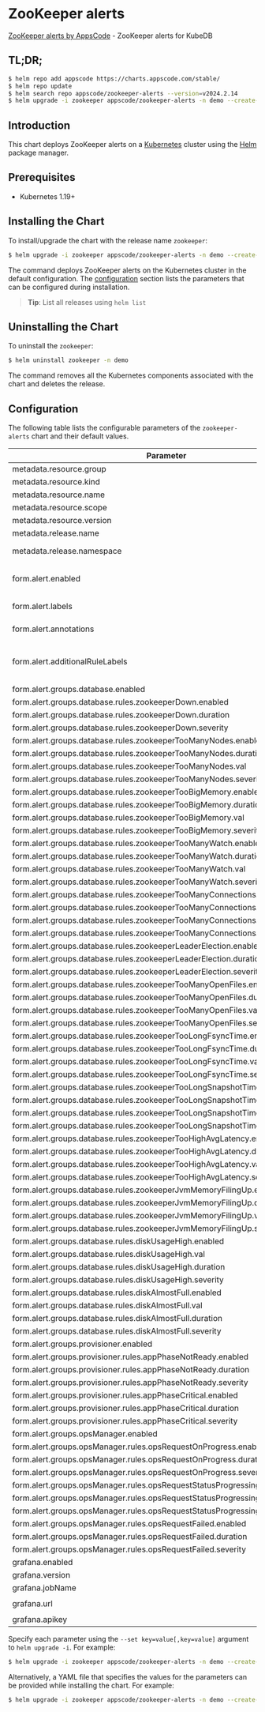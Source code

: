 # ZooKeeper alerts

[ZooKeeper alerts by AppsCode](https://github.com/appscode/alerts) - ZooKeeper alerts for KubeDB

## TL;DR;

```bash
$ helm repo add appscode https://charts.appscode.com/stable/
$ helm repo update
$ helm search repo appscode/zookeeper-alerts --version=v2024.2.14
$ helm upgrade -i zookeeper appscode/zookeeper-alerts -n demo --create-namespace --version=v2024.2.14
```

## Introduction

This chart deploys ZooKeeper alerts on a [Kubernetes](http://kubernetes.io) cluster using the [Helm](https://helm.sh) package manager.

## Prerequisites

- Kubernetes 1.19+

## Installing the Chart

To install/upgrade the chart with the release name `zookeeper`:

```bash
$ helm upgrade -i zookeeper appscode/zookeeper-alerts -n demo --create-namespace --version=v2024.2.14
```

The command deploys ZooKeeper alerts on the Kubernetes cluster in the default configuration. The [configuration](#configuration) section lists the parameters that can be configured during installation.

> **Tip**: List all releases using `helm list`

## Uninstalling the Chart

To uninstall the `zookeeper`:

```bash
$ helm uninstall zookeeper -n demo
```

The command removes all the Kubernetes components associated with the chart and deletes the release.

## Configuration

The following table lists the configurable parameters of the `zookeeper-alerts` chart and their default values.

|                                   Parameter                                   |                  Description                  |                     Default                      |
|-------------------------------------------------------------------------------|-----------------------------------------------|--------------------------------------------------|
| metadata.resource.group                                                       |                                               | <code>kubedb.com</code>                          |
| metadata.resource.kind                                                        |                                               | <code>ZooKeeper</code>                           |
| metadata.resource.name                                                        |                                               | <code>zookeepers</code>                          |
| metadata.resource.scope                                                       |                                               | <code>Namespaced</code>                          |
| metadata.resource.version                                                     |                                               | <code>v1alpha2</code>                            |
| metadata.release.name                                                         | Release name                                  | <code>""</code>                                  |
| metadata.release.namespace                                                    | Release namespace                             | <code>""</code>                                  |
| form.alert.enabled                                                            | # Enable PrometheusRule alerts                | <code>warning</code>                             |
| form.alert.labels                                                             | # Labels for default rules                    | <code>{"release":"kube-prometheus-stack"}</code> |
| form.alert.annotations                                                        | # Annotations for default rules               | <code>{}</code>                                  |
| form.alert.additionalRuleLabels                                               | # Additional labels for PrometheusRule alerts | <code>{}</code>                                  |
| form.alert.groups.database.enabled                                            |                                               | <code>warning</code>                             |
| form.alert.groups.database.rules.zookeeperDown.enabled                        |                                               | <code>true</code>                                |
| form.alert.groups.database.rules.zookeeperDown.duration                       |                                               | <code>"1m"</code>                                |
| form.alert.groups.database.rules.zookeeperDown.severity                       |                                               | <code>critical</code>                            |
| form.alert.groups.database.rules.zookeeperTooManyNodes.enabled                |                                               | <code>true</code>                                |
| form.alert.groups.database.rules.zookeeperTooManyNodes.duration               |                                               | <code>"1m"</code>                                |
| form.alert.groups.database.rules.zookeeperTooManyNodes.val                    |                                               | <code>1000000</code>                             |
| form.alert.groups.database.rules.zookeeperTooManyNodes.severity               |                                               | <code>warning</code>                             |
| form.alert.groups.database.rules.zookeeperTooBigMemory.enabled                |                                               | <code>true</code>                                |
| form.alert.groups.database.rules.zookeeperTooBigMemory.duration               |                                               | <code>"1m"</code>                                |
| form.alert.groups.database.rules.zookeeperTooBigMemory.val                    |                                               | <code>1</code>                                   |
| form.alert.groups.database.rules.zookeeperTooBigMemory.severity               |                                               | <code>warning</code>                             |
| form.alert.groups.database.rules.zookeeperTooManyWatch.enabled                |                                               | <code>true</code>                                |
| form.alert.groups.database.rules.zookeeperTooManyWatch.duration               |                                               | <code>"1m"</code>                                |
| form.alert.groups.database.rules.zookeeperTooManyWatch.val                    |                                               | <code>10000</code>                               |
| form.alert.groups.database.rules.zookeeperTooManyWatch.severity               |                                               | <code>warning</code>                             |
| form.alert.groups.database.rules.zookeeperTooManyConnections.enabled          |                                               | <code>true</code>                                |
| form.alert.groups.database.rules.zookeeperTooManyConnections.duration         |                                               | <code>"1m"</code>                                |
| form.alert.groups.database.rules.zookeeperTooManyConnections.val              |                                               | <code>60</code>                                  |
| form.alert.groups.database.rules.zookeeperTooManyConnections.severity         |                                               | <code>warning</code>                             |
| form.alert.groups.database.rules.zookeeperLeaderElection.enabled              |                                               | <code>true</code>                                |
| form.alert.groups.database.rules.zookeeperLeaderElection.duration             |                                               | <code>"1m"</code>                                |
| form.alert.groups.database.rules.zookeeperLeaderElection.severity             |                                               | <code>warning</code>                             |
| form.alert.groups.database.rules.zookeeperTooManyOpenFiles.enabled            |                                               | <code>true</code>                                |
| form.alert.groups.database.rules.zookeeperTooManyOpenFiles.duration           |                                               | <code>"1m"</code>                                |
| form.alert.groups.database.rules.zookeeperTooManyOpenFiles.val                |                                               | <code>300</code>                                 |
| form.alert.groups.database.rules.zookeeperTooManyOpenFiles.severity           |                                               | <code>warning</code>                             |
| form.alert.groups.database.rules.zookeeperTooLongFsyncTime.enabled            |                                               | <code>true</code>                                |
| form.alert.groups.database.rules.zookeeperTooLongFsyncTime.duration           |                                               | <code>"1m"</code>                                |
| form.alert.groups.database.rules.zookeeperTooLongFsyncTime.val                |                                               | <code>100</code>                                 |
| form.alert.groups.database.rules.zookeeperTooLongFsyncTime.severity           |                                               | <code>warning</code>                             |
| form.alert.groups.database.rules.zookeeperTooLongSnapshotTime.enabled         |                                               | <code>true</code>                                |
| form.alert.groups.database.rules.zookeeperTooLongSnapshotTime.duration        |                                               | <code>"1m"</code>                                |
| form.alert.groups.database.rules.zookeeperTooLongSnapshotTime.val             |                                               | <code>100</code>                                 |
| form.alert.groups.database.rules.zookeeperTooLongSnapshotTime.severity        |                                               | <code>warning</code>                             |
| form.alert.groups.database.rules.zookeeperTooHighAvgLatency.enabled           |                                               | <code>true</code>                                |
| form.alert.groups.database.rules.zookeeperTooHighAvgLatency.duration          |                                               | <code>"1m"</code>                                |
| form.alert.groups.database.rules.zookeeperTooHighAvgLatency.val               |                                               | <code>100</code>                                 |
| form.alert.groups.database.rules.zookeeperTooHighAvgLatency.severity          |                                               | <code>warning</code>                             |
| form.alert.groups.database.rules.zookeeperJvmMemoryFilingUp.enabled           |                                               | <code>true</code>                                |
| form.alert.groups.database.rules.zookeeperJvmMemoryFilingUp.duration          |                                               | <code>"1m"</code>                                |
| form.alert.groups.database.rules.zookeeperJvmMemoryFilingUp.val               |                                               | <code>0.8</code>                                 |
| form.alert.groups.database.rules.zookeeperJvmMemoryFilingUp.severity          |                                               | <code>warning</code>                             |
| form.alert.groups.database.rules.diskUsageHigh.enabled                        |                                               | <code>true</code>                                |
| form.alert.groups.database.rules.diskUsageHigh.val                            |                                               | <code>80</code>                                  |
| form.alert.groups.database.rules.diskUsageHigh.duration                       |                                               | <code>"1m"</code>                                |
| form.alert.groups.database.rules.diskUsageHigh.severity                       |                                               | <code>warning</code>                             |
| form.alert.groups.database.rules.diskAlmostFull.enabled                       |                                               | <code>true</code>                                |
| form.alert.groups.database.rules.diskAlmostFull.val                           |                                               | <code>95</code>                                  |
| form.alert.groups.database.rules.diskAlmostFull.duration                      |                                               | <code>"1m"</code>                                |
| form.alert.groups.database.rules.diskAlmostFull.severity                      |                                               | <code>critical</code>                            |
| form.alert.groups.provisioner.enabled                                         |                                               | <code>warning</code>                             |
| form.alert.groups.provisioner.rules.appPhaseNotReady.enabled                  |                                               | <code>true</code>                                |
| form.alert.groups.provisioner.rules.appPhaseNotReady.duration                 |                                               | <code>"1m"</code>                                |
| form.alert.groups.provisioner.rules.appPhaseNotReady.severity                 |                                               | <code>critical</code>                            |
| form.alert.groups.provisioner.rules.appPhaseCritical.enabled                  |                                               | <code>true</code>                                |
| form.alert.groups.provisioner.rules.appPhaseCritical.duration                 |                                               | <code>"15m"</code>                               |
| form.alert.groups.provisioner.rules.appPhaseCritical.severity                 |                                               | <code>warning</code>                             |
| form.alert.groups.opsManager.enabled                                          |                                               | <code>warning</code>                             |
| form.alert.groups.opsManager.rules.opsRequestOnProgress.enabled               |                                               | <code>true</code>                                |
| form.alert.groups.opsManager.rules.opsRequestOnProgress.duration              |                                               | <code>"0m"</code>                                |
| form.alert.groups.opsManager.rules.opsRequestOnProgress.severity              |                                               | <code>info</code>                                |
| form.alert.groups.opsManager.rules.opsRequestStatusProgressingToLong.enabled  |                                               | <code>true</code>                                |
| form.alert.groups.opsManager.rules.opsRequestStatusProgressingToLong.duration |                                               | <code>"30m"</code>                               |
| form.alert.groups.opsManager.rules.opsRequestStatusProgressingToLong.severity |                                               | <code>critical</code>                            |
| form.alert.groups.opsManager.rules.opsRequestFailed.enabled                   |                                               | <code>true</code>                                |
| form.alert.groups.opsManager.rules.opsRequestFailed.duration                  |                                               | <code>"0m"</code>                                |
| form.alert.groups.opsManager.rules.opsRequestFailed.severity                  |                                               | <code>critical</code>                            |
| grafana.enabled                                                               |                                               | <code>false</code>                               |
| grafana.version                                                               |                                               | <code>8.2.3</code>                               |
| grafana.jobName                                                               |                                               | <code>kubedb-databases</code>                    |
| grafana.url                                                                   |                                               | <code>"http://grafana.monitoring.svc:80"</code>  |
| grafana.apikey                                                                |                                               | <code>""</code>                                  |


Specify each parameter using the `--set key=value[,key=value]` argument to `helm upgrade -i`. For example:

```bash
$ helm upgrade -i zookeeper appscode/zookeeper-alerts -n demo --create-namespace --version=v2024.2.14 --set metadata.resource.group=kubedb.com
```

Alternatively, a YAML file that specifies the values for the parameters can be provided while
installing the chart. For example:

```bash
$ helm upgrade -i zookeeper appscode/zookeeper-alerts -n demo --create-namespace --version=v2024.2.14 --values values.yaml
```
